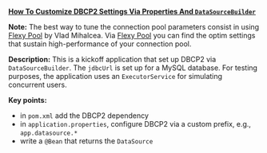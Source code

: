 **[How To Customize DBCP2 Settings Via Properties And `DataSourceBuilder`](https://github.com/andreipall/Spring-Boot-JPA/tree/master/HibernateSpringBootDataSourceBuilderDBCP2Kickoff)**

**Note:** The best way to tune the connection pool parameters consist in using [Flexy Pool](https://github.com/vladmihalcea/flexy-pool) by Vlad Mihalcea. Via [Flexy Pool](https://github.com/vladmihalcea/flexy-pool) you can find the optim settings that sustain high-performance of your connection pool.
 
**Description:** This is a kickoff application that set up DBCP2 via `DataSourceBuilder`. The `jdbcUrl` is set up for a MySQL database. For testing purposes, the application uses an `ExecutorService` for simulating concurrent users. 

**Key points:**
- in `pom.xml` add the DBCP2 dependency
- in `application.properties`, configure DBCP2 via a custom prefix, e.g., `app.datasource.*`
- write a `@Bean` that returns the `DataSource`
